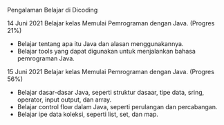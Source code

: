 Pengalaman Belajar di Dicoding

14 Juni 2021
Belajar kelas Memulai Pemrograman dengan Java. (Progres 21%)
* Belajar tentang apa itu Java dan alasan menggunakannya.
* Belajar tools yang dapat digunakan untuk menjalankan bahasa pemrograman Java.

15 Juni 2021
Belajar kelas Memulai Pemrograman dengan Java. (Progres 56%)
* Belajar dasar-dasar Java, seperti struktur dasaar, tipe data, sring, operator, input output, dan array.
* Belajar control flow dalam Java, seperti perulangan dan percabangan.
* Belajar ipe data koleksi, seperti list, set, dan map.

